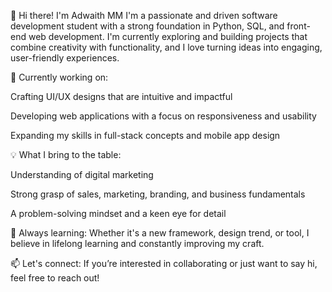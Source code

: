 
👋 Hi there! I'm Adwaith MM
I'm a passionate and driven software development student with a strong foundation in Python, SQL, and front-end web development. I'm currently exploring and building projects that combine creativity with functionality, and I love turning ideas into engaging, user-friendly experiences.

🔭 Currently working on:

Crafting UI/UX designs that are intuitive and impactful

Developing web applications with a focus on responsiveness and usability

Expanding my skills in full-stack concepts and mobile app design

💡 What I bring to the table:

Understanding of digital marketing

Strong grasp of sales, marketing, branding, and business fundamentals

A problem-solving mindset and a keen eye for detail

🌱 Always learning:
Whether it's a new framework, design trend, or tool, I believe in lifelong learning and constantly improving my craft.

📫 Let's connect:
If you’re interested in collaborating or just want to say hi, feel free to reach out!
